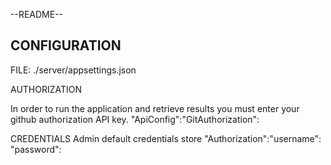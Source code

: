 

--README--




## CONFIGURATION
FILE: ./server/appsettings.json



 AUTHORIZATION
 
In order to run the application and retrieve results
you must enter your github authorization API key.
"ApiConfig":"GitAuthorization":


 CREDENTIALS
Admin default credentials store
"Authorization":"username": "password":









